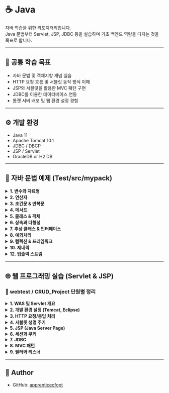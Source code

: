 # ☕ Java

자바 학습을 위한 리포지터리입니다.  
Java 문법부터 Servlet, JSP, JDBC 등을 실습하며 기초 백엔드 역량을 다지는 것을 목표로 합니다.

---

## 📌 공통 학습 목표

- 자바 문법 및 객체지향 개념 실습
- HTTP 요청 흐름 및 서블릿 동작 방식 이해
- JSP와 서블릿을 활용한 MVC 패턴 구현
- JDBC를 이용한 데이터베이스 연동
- 톰캣 서버 배포 및 웹 환경 설정 경험

---

## ⚙️ 개발 환경

- Java 11  
- Apache Tomcat 10.1  
- JDBC / DBCP  
- JSP / Servlet  
- OracleDB or H2 DB  

---

## 📁 자바 문법 예제 (Test/src/mypack)

<details>
<summary><strong>1. 변수와 자료형</strong></summary>

- [`Wrapper.java`](Test/src/mypack/Wrapper.java)

</details>

<details>
<summary><strong>2. 연산자</strong></summary>

- [`MoneyDivider.java`](Test/src/mypack/MoneyDivider.java)

</details>

<details>
<summary><strong>3. 조건문 & 반복문</strong></summary>

- [`IsTriangle.java`](Test/src/mypack/IsTriangle.java)  
- [`RectCheck.java`](Test/src/mypack/RectCheck.java)  
- [`ForLoop.java`](Test/src/mypack/ForLoop.java)  
- [`ForEach.java`](Test/src/mypack/ForEach.java)  
- [`WhileLoop.java`](Test/src/mypack/WhileLoop.java)

</details>

<details>
<summary><strong>4. 메서드</strong></summary>

- [`StaticMember.java`](Test/src/mypack/StaticMember.java)

</details>

<details>
<summary><strong>5. 클래스 & 객체</strong></summary>

- [`Book.java`](Test/src/mypack/Book.java)  
- [`OOP_Circle.java`](Test/src/mypack/OOP_Circle.java)  
- [`Equals.java`](Test/src/mypack/Equals.java)

</details>

<details>
<summary><strong>6. 상속과 다형성</strong></summary>

- [`Inheritance.java`](Test/src/mypack/Inheritance.java)  
- [`MethodOverridingEx.java`](Test/src/mypack/MethodOverridingEx.java)

</details>

<details>
<summary><strong>7. 추상 클래스 & 인터페이스</strong></summary>

- [`GoodCalc.java`](Test/src/mypack/GoodCalc.java)  
- [`Interface.java`](Test/src/mypack/Interface.java)

</details>

<details>
<summary><strong>8. 예외처리</strong></summary>

- [`JavaException.java`](Test/src/mypack/JavaException.java)

</details>

<details>
<summary><strong>9. 컬렉션 & 프레임워크</strong></summary>

- [`ArrayListEx.java`](Test/src/mypack/ArrayListEx.java)  
- [`VectorEx.java`](Test/src/mypack/VectorEx.java)  
- [`PointVector.java`](Test/src/mypack/PointVector.java)  
- [`IteratorEx.java`](Test/src/mypack/IteratorEx.java)  
- [`HashMapDicEx.java`](Test/src/mypack/HashMapDicEx.java)  
- [`HashMapScoreEx.java`](Test/src/mypack/HashMapScoreEx.java)  
- [`HashMapStudentEx.java`](Test/src/mypack/HashMapStudentEx.java)

</details>

<details>
<summary><strong>10. 제네릭</strong></summary>

<!-- 예제 없음 -->

</details>

<details>
<summary><strong>12. 입출력 스트림</strong></summary>

<!-- 예제 없음 -->

</details>

---

## 🌐 웹 프로그래밍 실습 (Servlet & JSP)

### 📁 webtest / CRUD_Project 단원별 정리

<details>
<summary><strong>1. WAS 및 Servlet 개요</strong></summary>

- [`HelloServlet.java`](webtest/src/main/sec01/ex01/HelloServlet.java)

</details>

<details>
<summary><strong>2. 개발 환경 설정 (Tomcat, Eclipse)</strong></summary>

- [`web.xml`](CRUD_Project/src/main/webapp/WEB-INF/web.xml)

</details>

<details>
<summary><strong>3. HTTP 요청/응답 처리</strong></summary>

- [`RequestParamServlet.java`](webtest/src/main/sec02/ex01/RequestParamServlet.java)  
- [`UserInsertServlet.java`](CRUD_Project/src/main/java/sec01/ex01/UserInsertServlet.java)

</details>

<details>
<summary><strong>4. 서블릿 생명 주기</strong></summary>

<!-- 예제 없음 -->

</details>

<details>
<summary><strong>5. JSP (Java Server Page)</strong></summary>

<!-- 예제 없음 -->

</details>

<details>
<summary><strong>6. 세션과 쿠키</strong></summary>

<!-- 예제 없음 -->

</details>

<details>
<summary><strong>7. JDBC</strong></summary>

- [`UserDAO.java`](CRUD_Project/src/main/java/sec01/ex01/UserDAO.java)

</details>

<details>
<summary><strong>8. MVC 패턴</strong></summary>

- [`UserListServlet.java`](CRUD_Project/src/main/java/sec02/ex01/UserListServlet.java)  
- [`User.java`](CRUD_Project/src/main/java/sec02/ex01/User.java)

</details>

<details>
<summary><strong>9. 필터와 리스너</strong></summary>

<!-- 예제 없음 -->

</details>

---

## 👤 Author

- GitHub: [apprenticeofgpt](https://github.com/apprenticeofgpt)

